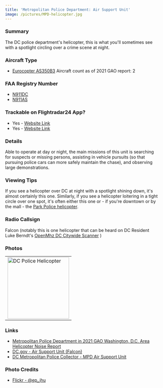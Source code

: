 ```yaml
---
title: 'Metropolitan Police Department: Air Support Unit'
image: /pictures/MPD-helicopter.jpg
---
```


### Summary

The DC police department's helicopter, this is what you'll sometimes see with a spotlight circling over a crime scene at night.

### Aircraft Type
* [Eurocopter AS350B3](https://en.wikipedia.org/wiki/Eurocopter_AS350_%C3%89cureuil) Aircraft count as of 2021 GAO report: 2

### FAA Registry Number
* [N911DC](https://registry.faa.gov/aircraftinquiry/NNum_Results.aspx?NNumbertxt=N911DC)
* [N911AS](https://registry.faa.gov/aircraftinquiry/NNum_Results.aspx?NNumbertxt=N911AS)

### Trackable on Flightradar24 App?
* Yes - [Website Link](https://www.flightradar24.com/data/aircraft/N911DC)
* Yes - [Website Link](https://www.flightradar24.com/data/aircraft/N911AS)


### Details

Able to operate at day or night, the main missions of this unit is searching for suspects or missing persons, assisting in vehicle pursuits (so that pursuing police cars can more safely maintain the chase), and observing large demonstrations.

### Viewing Tips 

If you see a helicopter over DC at night with a spotlight shining down, it's almost certainly this one.  Similarly, if you see a helicopter loitering in a tight circle over one spot, it's often either this one or - if you're downtown or by the mall - the [Park Police helicopter](https://helicoptersofdc.com/helicopters/us-park-police-aviation-unit/).

### Radio Callsign

Falcon (notably this is one helicopter that can be heard on DC Resident Luke Berndt's [OpenMhz DC Citywide Scanner](https://openmhz.com/system/dcfd) )

### Photos 

<table style="width:100%">
  <tr>
        <td><img src="https://helicoptersofdc.com/pictures/MPD-helicopter.jpg" alt="DC Police Helicopter" width="200"></td>
    </tr>
  </table>
  

### Links
* [Metropolitan Police Department in 2021 GAO Washington, D.C. Area Helicopter Noise Report](https://hyp.is/ZdT0pBV0EeyEJhekJEWmoQ/www.gao.gov/assets/gao-21-200.pdf)
* [DC.gov - Air Support Unit (Falcon)](https://mpdc.dc.gov/page/air-support-unit-falcon)
* [DC Metropolitan Police Collector - MPD Air Support Unit](http://www.dcmetropolicecollector.com/MPD-Air-Support-Unit.html)

### Photo Credits
* [Flickr - @ep_jhu](https://www.flickr.com/photos/ep_jhu/35266792364/in/photostream)
